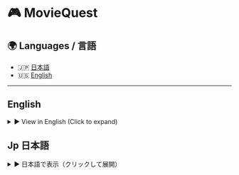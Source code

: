 # 🎮 MovieQuest

## 🌍 Languages / 言語

- 🇯🇵 [日本語](#日本語)
- 🇺🇸 [English](#english)

---

## English
<details>
  <summary>▶️ View in English (Click to expand)</summary>
  
**MovieQuest** is a full-stack web application that allows users to search, browse, and manage movie information and profiles. The frontend is built with **React (Vite)** and the backend uses **Express + MySQL**, implementing **JWT-based HTTP-only Cookie authentication** for secure access.

---

## 🔧 Technologies Used

### 🌟 Frontend

* **React + Vite**: Fast SPA development
* **Chart.js + ag-Grid**: Data visualization (charts and tables)
* **Axios**: HTTP requests with custom instances and credentials (`withCredentials: true`)
* **react-router-dom**: Routing and navigation
* **React Context**: Global management of authentication state

### 🛠️ Backend

* **Node.js + Express**: REST API server with modular routing
* **MySQL (mysql2)**: Fast relational DB connection
* **Knex.js**: Query builder with SQL injection protection and simplified DB operations
* **JWT + HTTP-only Cookie**: Secure access and refresh token management
* **Cookie Parser + CORS**: Handles cookie transmission and origin control
* **HTTPS**: Local secure environment via OpenSSL-generated certificates
* **dotenv**: Environment configuration using `.env` files
* **Swagger (OpenAPI)**: Auto-generated GUI API documentation
* **bcrypt**: Secure password hashing and authentication
* **jsonwebtoken**: Access/Refresh token handling
* **morgan**: HTTP logging for development/debugging

---

## 📁 Directory Structure

```
MovieQuest/
├── my-movie-app/                # Frontend
├── ServerSide_Application/      # Backend
├── .env                         # Environment variables (not committed)
```

### 🔙 Backend

```
ServerSide_Application/
├── app.js              # Express settings
├── server.js           # HTTPS launch script
├── knexfile.js         # DB configuration
├── routes/             # API routes
├── middleware/         # Authentication middleware
├── docs/openapi.json   # Swagger definition
├── public/             # Static files
├── views/              # Error pages
```

### 🎠 Frontend

```
my-movie-app/src/components/
├── api.jsx
├── AuthContext.jsx
├── Home.jsx
├── Login.jsx
├── MovieDetail.jsx
├── Movies.jsx
├── PersonDetail.jsx
├── Profile.jsx
├── Register.jsx
├── setInterceptors.jsx
```

---

## 🚀 Local Development Setup

### 1️⃣ Clone the Repository

```bash
git clone https://github.com/your-username/MovieQuest.git
cd MovieQuest
```

### 2️⃣ Create the `.env` File

This project requires a `.env` file. For security, it is not included in the repository. A sample `.env.example` file is provided. Copy it:

```bash
cp ServerSide_Application/.env.example ServerSide_Application/.env
```

Edit `.env` as follows:

```env
DB_USER=your_mysql_user
DB_PASSWORD=your_mysql_password
JWT_SECRET=your_jwt_secret
SSL_KEY_PATH=./ServerSide_Application/localhost-key.pem
SSL_CERT_PATH=./ServerSide_Application/localhost.pem
```

> ⛔ Do not upload `.env` to GitHub. It contains sensitive credentials.

### 3️⃣ Generate HTTPS Certificates

Using OpenSSL:

```bash
openssl req -nodes -new -x509 -keyout localhost-key.pem -out localhost.pem
```

Place the generated files in the `ServerSide_Application/` folder.

### 4️⃣ Prepare the MySQL Database

```bash
mysql -u root -p
```

```sql
CREATE DATABASE moviequest;
USE moviequest;
SOURCE path/to/dump.sql;
```

### 5️⃣ Install Dependencies

From the project root:

```bash
npm install
```

Or separately:

```bash
cd my-movie-app && npm install
cd ../ServerSide_Application && npm install
```

### 6️⃣ Start the Application

```bash
npm run dev
```

Access URLs:

* Frontend: [http://localhost:5173](http://localhost:5173)
* Backend: [https://localhost:3000](https://localhost:3000)

---

## 📘 API Documentation (Swagger UI)

* [https://localhost:3000/docs](https://localhost:3000/docs)

---

## 🔐 Authentication Flow

1. Client sends POST to `/login`
2. Server issues JWT stored in httpOnly Cookie
3. Axios sends Cookie automatically (`withCredentials: true`)
4. If token is expired, Axios interceptor refreshes it automatically

---

## 📄 License

MIT License © 2025 \Akira Hasuo

---

## 🌟 Technical Highlights

### ✅ Secure Auth System (JWT + HTTP-only Cookie)

* Prevents XSS by storing tokens in httpOnly cookies
* Middleware-protected routes
* Token refresh via Axios interceptor

### 📊 Data Visualization

* Movie stats displayed via Chart.js
* ag-Grid offers paging, filtering, sorting
* Responsive on desktop/mobile

### 📁 Modular Architecture

* Fully separated frontend (React) and backend (Express)
* API/auth logic modularized in `api.jsx` and `setInterceptors.jsx`
* Backend logic structured with `routes/` and `middleware/`

### 📃 API Docs with Swagger

* OpenAPI JSON supports Swagger UI at `/docs`
* Useful for external collaboration and team development

### 🔒 HTTPS Enabled Local Dev

* OpenSSL-generated certificates provide local HTTPS

### 🔀 Advanced Token Handling

* Custom interceptor refreshes token at `/user/refresh`
* Queues concurrent requests until token is valid
* Global auth state managed by `AuthContext.jsx`

### 🛩️ UI/UX Considerations

* Auto-redirect to `/login` for unauthenticated users
* Dynamic navbar based on auth state
* 404 fallback with redirect

### 🔐 Enhanced JWT Security

* Access and refresh tokens stored separately as httpOnly Cookies
* Refresh reuse detection logic
* Middleware `verifyUser.js` restricts access to protected routes

---

## 🙌 Special Thanks

This project was developed as part of the [QUT CAB230](https://www.qut.edu.au/) coursework.

---

</details>

## Jp 日本語
<details>
  <summary>▶️ 日本語で表示（クリックして展開）</summary>

  # 🎬 MovieQuest

**MovieQuest** は、映画情報の検索・閲覧・ユーザ管理機能を備えたフルスタック Web アプリケーションです。
フロントエンドには **React (Vite)**、バックエンドには **Express + MySQL** を使用し、**JWTベースのHTTP-only Cookie認証** を採用しています。

---

## 🔧 使用技術

### 💥 フロントエンド

* **React + Vite**: 高速フロントエンド構築
* **Chart.js + ag-Grid**: グラフと表のデータ可視化
* **Axios**: HTTP通信。カスタムインスタンスと認証付き通信を実装, Cookie付きHTTP通信（`withCredentials: true`）
* **react-router-dom**: ページルーティングとナビゲーション管理
* **react context**: 認証状態のグローバル管理


### 🛠️ バックエンド

* **Node.js + Express**: REST API サーバー、ルーティング機能の分離と拡張が容易な構成
* **MySQL (mysql2)**: 高速なリレーショナルデータベース接続
* **Knex.js**: クエリビルダー / SQLインジェクション対策 / 簡潔なDB操作
* **JWT + Cookie（httpOnly）**: セキュアなアクセストークン + リフレッシュトークン管理
* **Cookie Parser + CORS**: 認証付き通信のためのCookie送信とオリジン制御を明示設定
* **HTTPS**: OpenSSLによる自己署名証明書を使ったローカル環境の安全性確保
* **dotenv**: `.env` ファイルによる環境設定の切り替え
* **Swagger (OpenAPI)**: 自動生成されたGUIドキュメントによりAPI設計が一目で分かる
* **bcrypt**: パスワードの安全なハッシュ化と認証処理
* **jsonwebtoken**: Bearer・Refreshトークンを使い分けた精緻な認可処理
* **morgan**: HTTPログ出力による開発・デバッグ支援

---

## 📁 ディレクトリ構成

```
MovieQuest/
├── my-movie-app/                # フロントエンド
├── ServerSide_Application/      # バックエンド
├── .env                         # 環境変数（非公開）
```

### 🔙 バックエンド

```
ServerSide_Application/
├── app.js              # Express 設定
├── server.js           # HTTPS 起動スクリプト
├── knexfile.js         # DB設定
├── routes/             # API ルーティング
├── middleware/         # 認証ミドルウェア
├── docs/openapi.json   # Swagger 定義
├── public/             # 静的ファイル
├── views/              # エラーページ
```

### 🔠 フロントエンド

```
my-movie-app/src/components/
├── api.jsx
├── AuthContext.jsx
├── Home.jsx
├── Login.jsx
├── MovieDetail.jsx
├── Movies.jsx
├── PersonDetail.jsx
├── Profile.jsx
├── Register.jsx
├── setInterceptors.jsx
```

---

## 🚀 ローカル開発手順

### 1️⃣ リポジトリのクローン

プロジェクトをGitHubからローカルにクローンします：

```bash
# リポジトリをクローン
git clone https://github.com/your-username/MovieQuest.git
cd MovieQuest
```

### 2️⃣ 環境変数ファイル `.env` の準備

プロジェクトには `.env` ファイルが必要ですが、**セキュリティ上の理由から `.env` はリポジトリに含めていません**。
代わりに `.env.example` を提供しているため、これをコピーして作成してください：

```bash
# サンプルファイルから .env ファイルを作成
cp ServerSide_Application/.env.example ServerSide_Application/.env
```

その後、以下のように `.env` を編集してください：

```env
DB_USER=your_mysql_user           # あなたのMySQLユーザー名（例：root）
DB_PASSWORD=your_mysql_password   # あなたのMySQLパスワード
JWT_SECRET=your_jwt_secret        # 任意のランダムな長い文字列を設定してください
SSL_KEY_PATH=./ServerSide_Application/localhost-key.pem  # キーファイルのパス
SSL_CERT_PATH=./ServerSide_Application/localhost.pem     # 証明書ファイルのパス
```

> 🔐 `.env` には **機密情報が含まれるため絶対にGitHub等にアップロードしないでください**。
> `.env.example` は、他の開発者が `.env` を作成する際の参考になります。
> また、`localhost.pem` や `localhost-key.pem` の生成場所が `ServerSide_Application/` ディレクトリであることに注意してください。bash

# サンプルファイルから.envファイルをコピー

```bash
cp ServerSide\_Application/.env.example ServerSide\_Application/.env

````

以下のように `.env` ファイルを編集してください：

```env
DB_USER=your_mysql_user          # MySQLユーザー名（例：root）
DB_PASSWORD=your_mysql_password  # MySQLパスワード
JWT_SECRET=your_secure_jwt_secret  # JWTの秘密鍵
SSL_KEY_PATH=./localhost-key.pem   # HTTPS秘密鍵のパス
SSL_CERT_PATH=./localhost.pem      # HTTPS証明書のパス
````

### 3️⃣ HTTPS証明書の生成 (OpenSSLが必要)

ローカルでHTTPSを使うため、自己署名証明書を生成します：

```bash
# HTTPS用の秘密鍵と証明書の生成
openssl req -nodes -new -x509 -keyout localhost-key.pem -out localhost.pem
```

> 📝 `localhost-key.pem` と `localhost.pem` はプロジェクトのルートまたは `ServerSide_Application/` に配置してください。

### 4️⃣ MySQL データベースの準備

MySQLに接続し、データベースとテーブルを作成します：

```bash
# MySQLにログイン
mysql -u root -p
```

```sql
-- データベースを作成し、SQLダンプを読み込む
CREATE DATABASE moviequest;
USE moviequest;
SOURCE path/to/dump.sql;
```

### 5️⃣ 依存パッケージのインストール

プロジェクトルートで以下を実行して、すべての依存関係を一括でインストールします：

```bash
npm install
```

> `concurrently` を使って `my-movie-app` と `ServerSide_Application` の依存関係が同時にセットアップされます。

必要に応じて、個別にインストールすることも可能です：

```bash
# フロントエンドのみインストール
cd my-movie-app
npm install

# バックエンドのみインストール
cd ../ServerSide_Application
npm install
```

### 6️⃣ アプリケーション起動

プロジェクトルートで以下を実行して、フロントエンドとバックエンドを同時に起動します：

```bash
npm run dev
```

アクセスURL：

* 🌐 フロントエンド: [http://localhost:5173](http://localhost:5173)
* 🔐 バックエンド: [https://localhost:3000](https://localhost:3000)

---

## 📘 API ドキュメント (Swagger UI)

アプリケーション起動後、以下のURLからAPI仕様を確認できます：

* [https://localhost:3000/docs](https://localhost:3000/docs)

---

## 🔐 認証フロー

MovieQuestはJWTとCookieを用いたセキュアな認証方式を採用しています：

1. ユーザーが `/login` にPOSTリクエストを送信
2. サーバーがJWTを生成し `httpOnly Cookie` に保存
3. Axios（フロントエンド）が自動的にCookieを付与して通信（`withCredentials: true`）
4. トークン期限切れ時、インターセプターにより自動更新（リフレッシュ）

---

## 📄 ライセンス

MIT License © 2025 \Akira Hasuo


---
## 🌟 技術的こだわり・アピールポイント
このプロジェクトは、学生課題にとどまらず、実用性・セキュリティ・拡張性 を意識して設計・実装されています。以下は特に注力したポイントです。

## ✅ セキュアな認証システム（JWT + HTTP-only Cookie）
アクセストークンは HTTP-only Cookie に格納し、XSS攻撃から保護

認証済みユーザーのみがアクセスできる保護ルートを Expressミドルウェアで制御

トークンが失効しても Axiosのインターセプター により自動でリフレッシュ可能

## 📊 データの視覚化（Chart.js + ag-Grid）
Chart.js を用いて映画の統計情報や評価の推移を視覚的に表示

ag-Grid により、ページング・フィルター・並べ替え機能付きのデータテーブルを実現

ユーザーに優しいレスポンシブデザインで、デスクトップとモバイル両対応

## 📁 モジュール構成と保守性の高さ
フロントエンドとバックエンドを 完全に分離（React + Express）

API通信や認証処理を api.jsx・setInterceptors.jsx に分離し、責務分割と可読性 を実現

Express 側も routes/, middleware/ などでディレクトリ構成を整理

## 📜 APIドキュメントの自動生成（Swagger）
/docs にアクセスするだけで、すべてのAPIエンドポイントと仕様を確認可能

OpenAPI準拠により、フロント・バック間の連携がスムーズに

今後のチーム開発や外部公開を見据えた設計

## 🔐 HTTPS 対応ローカル開発
OpenSSL を用いて、自己署名証明書による HTTPS ローカル開発環境を構築

## 🔁 自動トークン更新の高度な認証処理
setInterceptors.jsx にて Axiosインターセプターをカスタム実装

アクセストークンの有効期限切れ時、/user/refresh エンドポイントで自動リフレッシュ

リクエスト待機キュー (failedQueue) を用いて並列リクエストを正しく処理

ログイン状態は AuthContext.jsx によりアプリ全体でグローバル管理され、状態が即座に反映される

## 🧩 UI/UX設計の工夫
ログイン未認証時にはプロフィールに自動リダイレクト

profile.jsx 内でログインしていないと /login に自動転送される

App.jsx のナビゲーションバーには ログイン状態に応じて表示を変更（ユーザー名・ログアウトメニュー）

404 Not Found ページにも自動リダイレクト処理を実装し、ユーザー迷子を防止

## 🔐 セキュアなJWT認証（アクセストークン + リフレッシュトークン）
user.js にて、JWTのアクセストークンとリフレッシュトークンをhttpOnly Cookieに分離して保存。

トークンは/refreshで安全に更新、/logoutで失効。

verifyUser.js ミドルウェアで保護ルートにアクセス制限。

## 🧠 高度なトークンバリデーション設計
Cookieに保存されたトークンを 完全にサーバー側でのみ管理（XSS対策）

refreshToken 再利用の検出・拒否ロジックあり（user.refresh_token の使い捨て管理）

## 📚 SwaggerによるAPIドキュメントの自動生成
swagger-ui-express を使用し /docs から 全てのエンドポイントをGUI上で確認可能

OpenAPI仕様に沿った openapi.json を手動または自動で管理可能

---


## 🙌 Special Thanks

本プロジェクトは [QUT CAB230](https://www.qut.edu.au/) の課題をベースに構築されました。



</details>
